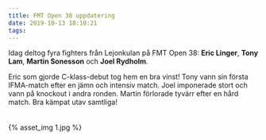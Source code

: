 ```yaml
---
title: FMT Open 38 uppdatering
date: 2019-10-13 18:10:21
tags:
---
```


Idag deltog fyra fighters från Lejonkulan på FMT Open 38: **Eric Linger**, **Tony Lam**, **Martin Sonesson** och **Joel Rydholm**.

Eric som gjorde C-klass-debut tog hem en bra vinst! Tony vann sin första IFMA-match efter en jämn och intensiv match. Joel imponerade stort och vann på knockout i andra ronden. Martin förlorade tyvärr efter en hård match. Bra kämpat utav samtliga!

<div style="padding-top: 20px; padding-bottom: 20px; width: 100%; margin: 0 auto;">
	{% asset_img 1.jpg %}
</div>